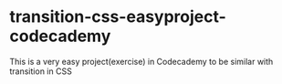 # transition-css-easyproject-codecademy
This is a very easy project(exercise) in Codecademy to be similar with transition in CSS
